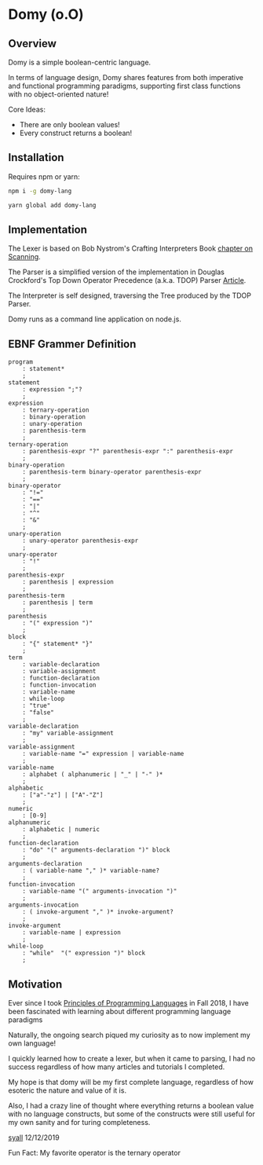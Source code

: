 # Domy (o.O)

## Overview

Domy is a simple boolean-centric language.

In terms of language design, Domy shares features from both imperative and functional programming paradigms, supporting first class functions with no object-oriented nature!

Core Ideas:

* There are only boolean values!
* Every construct returns a boolean!

## Installation

Requires npm or yarn:

```bash
npm i -g domy-lang
```

```bash
yarn global add domy-lang
```

## Implementation

The Lexer is based on Bob Nystrom's Crafting Interpreters Book [chapter on Scanning](http://craftinginterpreters.com/scanning.html).

The Parser is a simplified version of the implementation in Douglas Crockford's Top Down Operator Precedence (a.k.a. TDOP) Parser [Article](http://crockford.com/javascript/tdop/tdop.html).

The Interpreter is self designed, traversing the Tree produced by the TDOP Parser.

Domy runs as a command line application on node.js.

## EBNF Grammer Definition

```text
program
    : statement*
    ;
statement
    : expression ";"?
    ;
expression
    : ternary-operation
    : binary-operation
    : unary-operation
    : parenthesis-term
    ;
ternary-operation
    : parenthesis-expr "?" parenthesis-expr ":" parenthesis-expr
    ;
binary-operation
    : parenthesis-term binary-operator parenthesis-expr
    ;
binary-operator
    : "!="
    : "=="
    : "|"
    : "^"
    : "&"
    ;
unary-operation
    : unary-operator parenthesis-expr
    ;
unary-operator
    : "!"
    ;
parenthesis-expr
    : parenthesis | expression
    ;
parenthesis-term
    : parenthesis | term
    ;
parenthesis
    : "(" expression ")"
    ;
block
    : "{" statement* "}"
    ;
term
    : variable-declaration
    : variable-assignment
    : function-declaration
    : function-invocation
    : variable-name
    : while-loop
    : "true"
    : "false"
    ;
variable-declaration
    : "my" variable-assignment
    ;
variable-assignment
    : variable-name "=" expression | variable-name
    ;
variable-name
    : alphabet ( alphanumeric | "_" | "-" )*
    ;
alphabetic
    : ["a"-"z"] | ["A"-"Z"]
    ;
numeric
    : [0-9]
alphanumeric
    : alphabetic | numeric
    ;
function-declaration
    : "do" "(" arguments-declaration ")" block
    ;
arguments-declaration
    : ( variable-name "," )* variable-name?
    ;
function-invocation
    : variable-name "(" arguments-invocation ")"
    ;
arguments-invocation
    : ( invoke-argument "," )* invoke-argument?
    ;
invoke-argument
    : variable-name | expression
    ;
while-loop
    : "while"  "(" expression ")" block
    ;
```

## Motivation

Ever since I took [Principles of Programming Languages](https://www.cs.rutgers.edu/courses/principles-of-programming-languages) in Fall 2018, I have been fascinated with learning about different programming language paradigms

Naturally, the ongoing search piqued my curiosity as to now implement my own language!

I quickly learned how to create a lexer, but when it came to parsing, I had no success regardless of how many articles and tutorials I completed.

My hope is that domy will be my first complete language, regardless of how esoteric the nature and value of it is.

Also, I had a crazy line of thought where everything returns a boolean value with no language constructs, but some of the constructs were still useful for my own sanity and for turing completeness.

[syall](https://github.com/syall)
12/12/2019

Fun Fact: My favorite operator is the ternary operator
